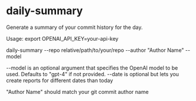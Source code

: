 # daily-summary

Generate a summary of your commit history for the day.

Usage:
export OPENAI_API_KEY=your-api-key

daily-summary --repo relative/path/to/your/repo --author "Author Name" --model <model-name>

--model is an optional argument that specifies the OpenAI model to be used. Defaults to "gpt-4" if not provided.
--date is optional but lets you create reports for different dates than today
  
  "Author Name" should match your git commit author name